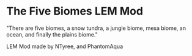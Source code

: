 # The Five Biomes LEM Mod

"There are five biomes, a snow tundra, a jungle biome, mesa biome, an ocean, and finally the plains biome."

LEM Mod made by NTyree, and PhantomAqua
